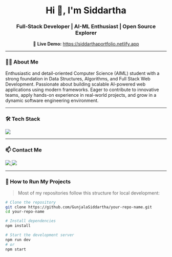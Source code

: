 <h1 align="center">Hi 👋, I'm Siddartha</h1>
<h3 align="center">Full-Stack Developer | AI-ML Enthusiast | Open Source Explorer</h3>


<p align="center">
  🔗 <strong>Live Demo:</strong> <a href="https://siddarthaportfolio.netlify.app" target="_blank">https://siddarthaportfolio.netlify.app</a>
</p>

---

### 👨‍💻 About Me

 Enthusiastic and detail-oriented Computer Science (AIML) student with a strong foundation in Data Structures,
 Algorithms, and Full Stack Web Development. Passionate about building scalable AI-powered web applications using
 modern frameworks. Eager to contribute to innovative teams, apply hands-on experience in real-world projects, and
 grow in a dynamic software engineering environment.

---

### 🛠️ Tech Stack

<p>
  <img src="https://skillicons.dev/icons?i=java,python,c,html,css,js,ts,react,nodejs,express,mongodb,firebase,vercel,tailwind,tensorflow,git" />
</p>

---

### 📫 Contact Me

<a href="https://www.linkedin.com/in/gunjalasiddartha/" target="_blank">
  <img src="https://img.shields.io/badge/LinkedIn-blue?logo=linkedin&logoColor=white" />
</a>
<a href="mailto:gunjalasiddartha@gmail.com">
  <img src="https://img.shields.io/badge/Gmail-red?logo=gmail&logoColor=white" />
</a>

---

### 🚀 How to Run My Projects

> Most of my repositories follow this structure for local development:

```bash
# Clone the repository
git clone https://github.com/GunjalaSiddartha/your-repo-name.git
cd your-repo-name

# Install dependencies
npm install

# Start the development server
npm run dev
# or
npm start

